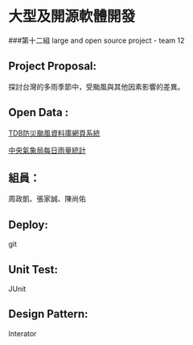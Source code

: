 大型及開源軟體開發
=============
###第十二組
large and open source project - team 12  

Project Proposal:
---------------------
探討台灣的多雨季節中，受颱風與其他因素影響的差異。  

Open Data :
--------------------------
[TDB防災颱風資料庫網頁系統](http://rdc28.cwb.gov.tw/data.php)

[中央氣象局每日雨量統計](http://www.cwb.gov.tw/V7/climate/dailyPrecipitation/dP.htm)

組員：
-----
周政凱、張家誠、陳尚佑

Deploy:
-----
git

Unit Test:
-----
JUnit

Design Pattern:
------
Interator
